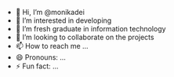 - 👋 Hi, I’m @monikadei
- 👀 I’m interested in developing
- 🌱 I’m fresh graduate in information technology
- 💞️ I’m looking to collaborate on the projects 
- 📫 How to reach me ...
- 😄 Pronouns: ...
- ⚡ Fun fact: ...

<!---
monikadei/monikadei is a ✨ special ✨ repository because its `README.md` (this file) appears on your GitHub profile.
You can click the Preview link to take a look at your changes.
--->
